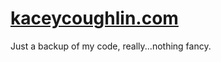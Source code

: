 [kaceycoughlin.com](http://www.kaceycoughlin.com "kaceycoughlin.com")
=================

Just a backup of my code, really...nothing fancy.
